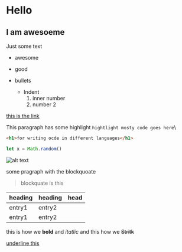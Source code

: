 # Hello

## I am awesoeme
[comment]: <> (Confused on partition and what to link if users want to know more about partitions.)
Just some text

- awesome
- good
- bullets

  - Indent
    1. inner number
    2. number 2

[this is the link](google.com)

This paragraph has some highlight `hightlight mosty code goes here`\

```html
<h1>for writing ocde in different languages</h1>
```

```javascript
let x = Math.random()
```

![alt text](https://i.imgur.com/9rSbIxR.png)

some  pragraph with the blockquoate

> blockquate is this 

| heading | heading | head |
| --- | --- | --- |
| entry1 | entry2 |
| entry1 | entry2 |

this is how we **bold** and *itatlic* and this how we ~~Stritk~~

<ins>underline this</ins>



